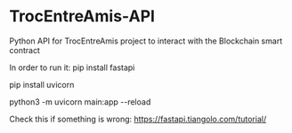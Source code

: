 # TrocEntreAmis-API
Python API for TrocEntreAmis project to interact with the Blockchain smart contract

In order to run it:
pip install fastapi

pip install uvicorn

python3 -m uvicorn main:app --reload

Check this if something is wrong: https://fastapi.tiangolo.com/tutorial/
